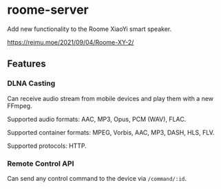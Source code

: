 # roome-server
Add new functionality to the Roome XiaoYi smart speaker.

https://reimu.moe/2021/09/04/Roome-XY-2/

## Features
### DLNA Casting
Can receive audio stream from mobile devices and play them with a new FFmpeg.

Supported audio formats: AAC, MP3, Opus, PCM (WAV), FLAC.

Supported container formats: MPEG, Vorbis, AAC, MP3, DASH, HLS, FLV.

Supported protocols: HTTP.

### Remote Control API
Can send any control command to the device via `/command/:id`.
